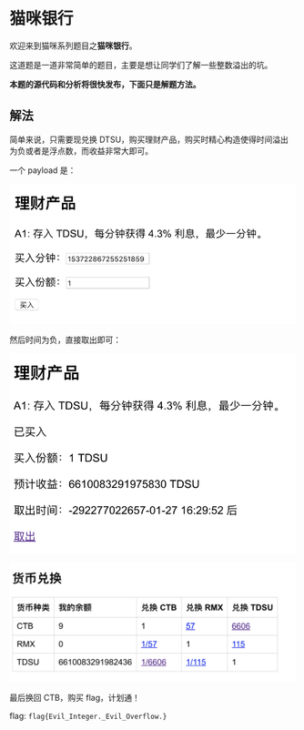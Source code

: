 # 猫咪银行

欢迎来到猫咪系列题目之**猫咪银行**。

这道题是一道非常简单的题目，主要是想让同学们了解一些整数溢出的坑。

**本题的源代码和分析将很快发布，下面只是解题方法。**

## 解法

简单来说，只需要现兑换 DTSU，购买理财产品，购买时精心构造使得时间溢出为负或者是浮点数，而收益非常大即可。

一个 payload 是：



![image-20181016123310265](images/image-20181016123310265.png)

然后时间为负，直接取出即可：

![image-20181016123347955](images/image-20181016123347955.png)

![image-20181016123406691](images/image-20181016123406691.png)

最后换回 CTB，购买 flag，计划通！

flag: `flag{Evil_Integer._Evil_Overflow.}`

